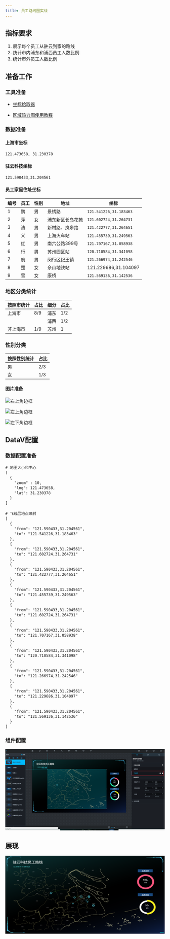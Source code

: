 ```yaml
---
title: 员工路线图实战
---
```



## 指标要求

1. 展示每个员工从驻云到家的路线
2. 统计市内浦东和浦西员工人数比例
3. 统计市外员工人数比例

## 准备工作

### 工具准备

* [坐标拾取器](https://lbs.amap.com/api/ )

* [区域热力图使用教程](https://help.aliyun.com/document_detail/84544.html?spm=a2c4g.11186623.6.647.237b20b6wMmWlT)

### 数据准备

#### 上海市坐标

```shell
121.473658, 31.230378
```

#### 驻云科技坐标

```shell
121.590433,31.204561
```

#### 员工家庭住址坐标

| 编号 | 员工 | 性别 | 地址             | 坐标                   |
| ---- | ---- | ---- | ---------------- | ---------------------- |
| 1    | 鹏   | 男   | 景绣路           | `121.541226,31.183463` |
| 2    | 萍   | 女   | 浦东新区长岛花苑 | `121.602724,31.264731` |
| 3    | 涛   | 男   | 新村路、岚皋路   | `121.422777,31.264651` |
| 4    | 义   | 男   | 上海火车站       | `121.455739,31.249563` |
| 5    | 红   | 男   | 南六公路399号    | `121.707167,31.058938` |
| 6    | 行   | 男   | 苏州园区站       | `120.710584,31.341098` |
| 7    | 航   | 男   | 闵行区纪王镇     | `121.266974,31.242546` |
| 8    | 楚   | 女   | 佘山地铁站       | 121.229686,31.104097   |
| 9    | 雪   | 女   | 康桥             | `121.569136,31.142536` |

### 地区分类统计

| 按照市统计 | 占比 | 细分 | 占比 |
| ---------- | ---- | ---- | ---- |
| 上海市     | 8/9  | 浦东 | 1/2  |
|            |      | 浦西 | 1/2  |
| 非上海市   | 1/9  | 苏州 | 1    |

### 性别分类

| 按照性别统计 | 占比 |
| ------------ | ---- |
| 男           | 2/3  |
| 女           | 1/3  |

#### 图片准备

![右上角边框](https://datav.oss-cn-hangzhou.aliyuncs.com/uploads/images/a2217b9bb4d2fcc39134fccb0755a1a2.gif)

![左上角边框](https://datav.oss-cn-hangzhou.aliyuncs.com/uploads/images/f66d60cc575af8c53af50b8687c2b754.gif)

![左下角边框](https://datav.oss-cn-hangzhou.aliyuncs.com/uploads/images/a828f135b8b72e786f7ef4b0ffd0b7cf.gif)



## DataV配置

### 数据配置准备

```shell
# 地图大小和中心
[
  {
    "zoom" : 10,
    "lng": 121.473658,
    "lat": 31.230378
  }
]

# 飞线层地点映射
[
  {
    "from": "121.590433,31.204561",
    "to": "121.541226,31.183463"
  },
  {
    "from": "121.590433,31.204561",
    "to": "121.602724,31.264731"
  },
  {
    "from": "121.590433,31.204561",
    "to": "121.422777,31.264651"
  },
  {
    "from": "121.590433,31.204561",
    "to": "121.455739,31.249563"
  },
  {
    "from": "121.590433,31.204561",
    "to": "121.602724,31.264731"
  },
  {
    "from": "121.590433,31.204561",
    "to": "121.707167,31.058938"
  },
  {
    "from": "121.590433,31.204561",
    "to": "120.710584,31.341098"
  },
  {
    "from": "121.590433,31.204561",
    "to": "121.266974,31.242546"
  },
  {
    "from": "121.590433,31.204561",
    "to": "121.229686,31.104097"
  },
  {
    "from": "121.590433,31.204561",
    "to": "121.569136,31.142536"
  }
]
```

### 组件配置

![](pic/016.png)

## 展现

![](pic/017.png)





